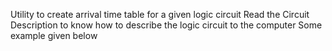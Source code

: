Utility to create arrival time table for a given logic circuit
Read the Circuit Description to know how to describe the logic circuit to the computer
Some example given below
